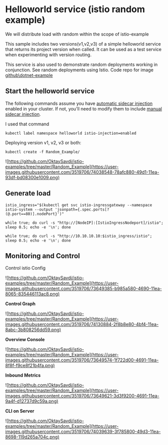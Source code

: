 
# Helloworld service (istio random example)

We will distribute load with random within the scope of istio-example

This sample includes two versions(v1,v2,v3) of a simple helloworld service that returns its project version when called. It can be used as a test service when experimenting with version routing.

This service is also used to demonstrate random deployments working in conjunction. See random deployments using Istio. Code repo for image [github\dotnet-example](https://github.com/OktaySavdi/dotnet-example)

## Start the helloworld service

The following commands assume you have [automatic sidecar injection](https://istio.io/docs/setup/additional-setup/sidecar-injection/#automatic-sidecar-injection) enabled in your cluster. If not, you'll need to modify them to include [manual sidecar injection](https://istio.io/docs/setup/additional-setup/sidecar-injection/#manual-sidecar-injection).

I used that command

    kubectl label namespace helloworld istio-injection=enabled

Deploying version v1, v2, v3 or both:

    kubectl create -f Random_Example/
![https://github.com/OktaySavdi/istio-examples/tree/master/Random_Example](https://user-images.githubusercontent.com/3519706/74038548-78afc880-49d1-11ea-93df-bd08300e1009.png)


## Generate load

    istio_ingress="$(kubectl get svc istio-ingressgateway --namespace istio-system --output 'jsonpath={.spec.ports[?(@.port==80)].nodePort}')"
    
    while true; do curl -s "http://[NodeIP]:[IstioIngressNodeport]/istio"; sleep 0.5; echo -e '\n'; done
    
    while true; do curl -s "http://10.10.10.10:$istio_ingress/istio"; sleep 0.5; echo -e '\n'; done 

## Monitoring and Control

Control istio Config

![https://github.com/OktaySavdi/istio-examples/tree/master/Random_Example](https://user-images.githubusercontent.com/3519706/73649385-b985a580-4690-11ea-8065-835446113ac8.png)

**Control Graph**

![https://github.com/OktaySavdi/istio-examples/tree/master/Random_Example](https://user-images.githubusercontent.com/3519706/74130884-2f8b8e80-4bf4-11ea-8abc-3b808256dd59.png)

**Overview Console**

![https://github.com/OktaySavdi/istio-examples/tree/master/Random_Example](https://user-images.githubusercontent.com/3519706/73649574-1f722d00-4691-11ea-8f8f-f9ce8f21b4fa.png)

**Inbound Metrics**

![https://github.com/OktaySavdi/istio-examples/tree/master/Random_Example](https://user-images.githubusercontent.com/3519706/73649621-3d3f9200-4691-11ea-9a4f-d12737d9c59a.png)

**CLI on Server**

![https://github.com/OktaySavdi/istio-examples/tree/master/Random_Example](https://user-images.githubusercontent.com/3519706/74039639-3f785800-49d3-11ea-8698-119d265a704c.png)

